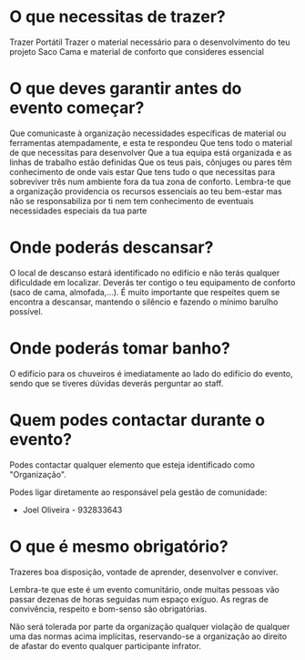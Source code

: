 # O que necessitas de trazer?

Trazer Portátil
Trazer o material necessário para o desenvolvimento do teu projeto
Saco Cama e material de conforto que consideres essencial

# O que deves garantir antes do evento começar?

Que comunicaste à organização necessidades específicas de material ou ferramentas atempadamente, e esta te respondeu
Que tens todo o material de que necessitas para desenvolver
Que a tua equipa está organizada e as linhas de trabalho estão definidas
Que os teus pais, cônjuges ou pares têm conhecimento de onde vais estar 
Que tens tudo o que necessitas para sobreviver três num ambiente fora da tua zona de conforto. Lembra-te que a organização providencia os recursos essenciais ao teu bem-estar mas não se responsabiliza por ti nem tem conhecimento de eventuais necessidades especiais da tua parte

# Onde poderás descansar?

O local de descanso estará identificado no edifício e não terás qualquer dificuldade em localizar. Deverás ter contigo o teu equipamento de conforto (saco de cama, almofada,...).
É muito importante que respeites quem se encontra a descansar, mantendo o silêncio e fazendo o mínimo barulho possível.

# Onde poderás tomar banho?

O edifício para os chuveiros é imediatamente ao lado do edifício do evento, sendo que se tiveres dúvidas deverás perguntar ao staff.

# Quem podes contactar durante o evento?

Podes contactar qualquer elemento que esteja identificado como "Organização". 

Podes ligar diretamente ao responsável pela gestão de comunidade:
  - Joel Oliveira - 932833643

# O que é mesmo obrigatório?

Trazeres boa disposição, vontade de aprender, desenvolver e conviver.

Lembra-te que este é um evento comunitário, onde muitas pessoas vão passar dezenas de horas seguidas num espaço exíguo. As regras de convivência, respeito e bom-senso são obrigatórias. 

Não será tolerada por parte da organização qualquer violação de qualquer uma das normas acima implícitas, reservando-se a organização ao direito de afastar do evento qualquer participante infrator.
